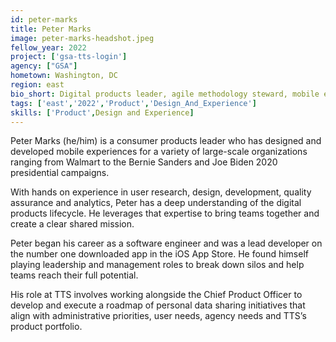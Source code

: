 ```yaml
---
id: peter-marks
title: Peter Marks
image: peter-marks-headshot.jpeg
fellow_year: 2022
project: ['gsa-tts-login']
agency: ["GSA"]
hometown: Washington, DC 
region: east
bio_short: Digital products leader, agile methodology steward, mobile engineering expert.
tags: ['east','2022','Product','Design_And_Experience']
skills: ['Product',Design and Experience]
---
```


Peter Marks (he/him) is a consumer products leader who has designed and developed mobile experiences for a variety of large-scale organizations ranging from Walmart to the Bernie Sanders and Joe Biden 2020 presidential campaigns.

With hands on experience in user research, design, development, quality assurance and analytics, Peter has a deep understanding of the digital products lifecycle. He leverages that expertise to bring teams together and create a clear shared mission.

Peter began his career as a software engineer and was a lead developer on the number one downloaded app in the iOS App Store. He found himself playing leadership and management roles to break down silos and help teams reach their full potential.

His role at TTS involves working alongside the Chief Product Officer to develop and execute a roadmap of personal data sharing initiatives that align with administrative priorities, user needs, agency needs and TTS’s product portfolio.